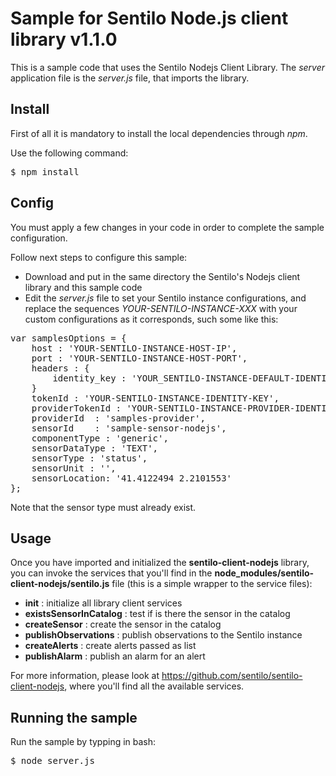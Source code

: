 # Sample for Sentilo Node.js client library v1.1.0

This is a sample code that uses the Sentilo Nodejs Client Library. The _server_ application file is the _server.js_ file, that imports the library.

## Install

First of all it is mandatory to install the local dependencies through _npm_. 

Use the following command:

<pre>$ npm install</pre>


## Config

You must apply a few changes in your code in order to complete the sample configuration.

Follow next steps to configure this sample:

- Download and put in the same directory the Sentilo's Nodejs client library and this sample code
- Edit the _server.js_ file to set your Sentilo instance configurations, and replace the sequences _YOUR-SENTILO-INSTANCE-XXX_ with your custom configurations as it corresponds, such some like this:
<pre>
var samplesOptions = {
    host : 'YOUR-SENTILO-INSTANCE-HOST-IP',
    port : 'YOUR-SENTILO-INSTANCE-HOST-PORT',
    headers : {
        identity_key : 'YOUR_SENTILO-INSTANCE-DEFAULT-IDENTITY-KEY'
    }
    tokenId : 'YOUR-SENTILO-INSTANCE-IDENTITY-KEY',
    providerTokenId : 'YOUR-SENTILO-INSTANCE-PROVIDER-IDENTITY-KEY',
	providerId  : 'samples-provider',
	sensorId	: 'sample-sensor-nodejs',
	componentType : 'generic',
	sensorDataType : 'TEXT',
	sensorType : 'status',
	sensorUnit : '',
	sensorLocation: '41.4122494 2.2101553'
};
</pre>

Note that the sensor type must already exist.

## Usage

Once you have imported and initialized the **sentilo-client-nodejs** library, you can invoke the services that you'll find in the **node_modules/sentilo-client-nodejs/sentilo.js** file (this is a simple wrapper to the service files):

* **init** : initialize all library client services
* **existsSensorInCatalog** : test if is there the sensor in the catalog
* **createSensor** : create the sensor in the catalog
* **publishObservations** : publish observations to the Sentilo instance
* **createAlerts** : create alerts passed as list
* **publishAlarm** : publish an alarm for an alert

For more information, please look at https://github.com/sentilo/sentilo-client-nodejs, where you'll find all the available services.

## Running the sample

Run the sample by typping in bash:
<pre>$ node server.js</pre>

